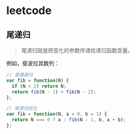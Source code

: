 # leetcode

## 尾递归

> 尾递归就是把变化的参数传递给递归函数变量。

例如，斐波拉其数列：

```js
// 普通递归
var fib = function(N) {
  if (N < 2) return N;
  return fib(N - 1) + fib(N - 2);
};

// 尾递归优化
var fib = function(N, a = 0, b = 1) {
  return N === 0 ? a : fib(N - 1, b, a + b);
};
```
